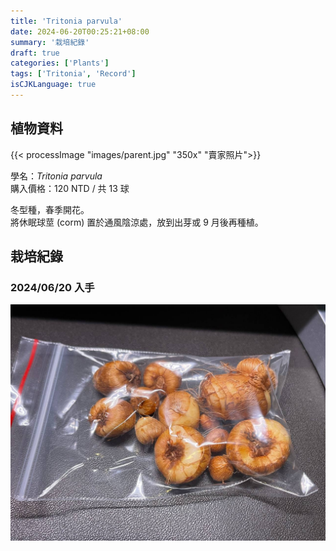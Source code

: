 ```yaml
---
title: 'Tritonia parvula'
date: 2024-06-20T00:25:21+08:00
summary: '栽培紀錄'
draft: true
categories: ['Plants']
tags: ['Tritonia', 'Record']
isCJKLanguage: true
---
```


## 植物資料

{{< processImage "images/parent.jpg" "350x" "賣家照片">}}

學名：*Tritonia parvula*  
購入價格：120 NTD / 共 13 球  

冬型種，春季開花。  
將休眠球莖 (corm) 置於通風陰涼處，放到出芽或 9 月後再種植。  

## 栽培紀錄

### 2024/06/20 入手

![2024-06-20](./images/2024-06-20.jpg)
